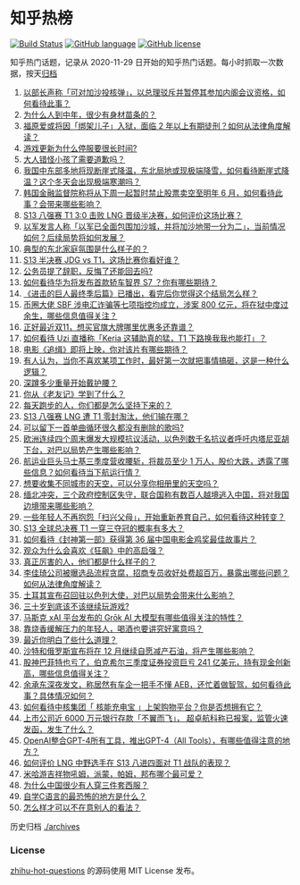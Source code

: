 # 知乎热榜
[![Build Status](https://github.com/ToWeLong/zhihu-hot-questions/workflows/CI/badge.svg)](https://github.com/ToWeLong/zhihu-hot-questions/actions)
[![GitHub language](https://img.shields.io/badge/language-golang-orange.svg)](https://golang.org/)
[![GitHub license](https://img.shields.io/github/license/ToWeLong/zhihu-hot-questions)](https://github.com/ToWeLong/zhihu-hot-questions/blob/main/LICENSE)

知乎热门话题，记录从 2020-11-29 日开始的知乎热门话题。每小时抓取一次数据，按天[归档](./archives)

<!-- BEGIN -->

1. [以部长声称「可对加沙投核弹」，以总理驳斥并暂停其参加内阁会议资格，如何看待此事？](https://www.zhihu.com/question/629176871)
1. [为什么人到中年，很少有身材苗条的？](https://www.zhihu.com/question/20246923)
1. [福原爱或将因「绑架儿子」入狱，面临 2 年以上有期徒刑？如何从法律角度解读？](https://www.zhihu.com/question/629152400)
1. [游戏更新为什么停服要很长时间?](https://www.zhihu.com/question/628515541)
1. [大人错怪小孩了需要道歉吗？](https://www.zhihu.com/question/628261210)
1. [我国中东部多地将现断崖式降温，东北局地或现极端降雪，如何看待断崖式降温？这个冬天会出现极端寒潮吗？](https://www.zhihu.com/question/629212594)
1. [韩国金融监督院称将从下周一起暂时禁止股票卖空至明年 6 月，如何看待此事？会带来哪些影响？](https://www.zhihu.com/question/629161979)
1. [S13 八强赛 T1 3:0 击败 LNG 晋级半决赛，如何评价这场比赛？](https://www.zhihu.com/question/629155882)
1. [以军发言人称「以军已全面包围加沙城，并将加沙地带一分为二」，当前情况如何？后续局势将如何发展？](https://www.zhihu.com/question/629210986)
1. [典型的东北家庭氛围是什么样子的？](https://www.zhihu.com/question/406324383)
1. [S13 半决赛 JDG vs T1，这场比赛你看好谁？](https://www.zhihu.com/question/629167076)
1. [公务员提了辞职，反悔了还能回去吗?](https://www.zhihu.com/question/628013314)
1. [如何看待华为将发布首款轿车智界 S7 ？你有哪些期待？](https://www.zhihu.com/question/629218715)
1. [《进击的巨人最终季后篇》已播出，看完后你觉得这个结局怎么样？](https://www.zhihu.com/question/629104220)
1. [币圈大佬 SBF 涉电汇诈骗等七项指控均成立，涉案 800 亿元，将在狱中度过余生，哪些信息值得关注？](https://www.zhihu.com/question/629172281)
1. [正好最近双11，想买官旗大牌哪里优惠多还靠谱？](https://www.zhihu.com/question/629173656)
1. [如何看待 Uzi 直播称「Keria 这辅助真的猛，T1 下路换我我也能打」？](https://www.zhihu.com/question/628939897)
1. [电影《追缉》即将上映，你对该片有哪些期待？](https://www.zhihu.com/question/627029053)
1. [有人认为，当你不喜欢某项工作时，最好第一次就把事情搞砸，这是一种什么逻辑？](https://www.zhihu.com/question/628770321)
1. [深蹲多少重量开始戴护腰？](https://www.zhihu.com/question/628813001)
1. [你从《老友记》学到了什么？](https://www.zhihu.com/question/62952383)
1. [每天跑步的人，你们都是怎么坚持下来的？](https://www.zhihu.com/question/628950478)
1. [S13 八强赛 LNG 遭 T1 零封淘汰，他们输在哪？](https://www.zhihu.com/question/629166828)
1. [可以留下一首单曲循环很久都没有删除的歌吗?](https://www.zhihu.com/question/629148662)
1. [欧洲连续四个周末爆发大规模抗议活动，以色列数千名抗议者呼吁内塔尼亚胡下台，对巴以局势产生哪些影响？](https://www.zhihu.com/question/629153165)
1. [航运业巨头马士基三季度营收腰斩，将裁员至少 1 万人，股价大跌，透露了哪些信息？如何看待当下航运行情？](https://www.zhihu.com/question/629090002)
1. [想要收集不同城市的天空，可以分享你相册里的天空吗？](https://www.zhihu.com/question/629149794)
1. [缅北冲突，三个政府控制区失守，联合国称有数百人越境逃入中国，将对我国边境带来哪些影响？](https://www.zhihu.com/question/629082385)
1. [一些年轻人不再抱怨「扫兴父母」，开始重新养育自己，如何看待这种转变？](https://www.zhihu.com/question/629162618)
1. [S13 全球总决赛 T1 一穿三夺冠的概率有多大？](https://www.zhihu.com/question/629018778)
1. [如何看待《封神第一部》获得第 36 届中国电影金鸡奖最佳故事片？](https://www.zhihu.com/question/629096865)
1. [观众为什么会喜欢《狂飙》中的高启强？](https://www.zhihu.com/question/580958385)
1. [真正厉害的人，他们都是什么样子的？](https://www.zhihu.com/question/583704150)
1. [李佳琦公司被曝选品流程贪腐，招商专员收好处费超百万，暴露出哪些问题？如何从法律角度解读？](https://www.zhihu.com/question/629074639)
1. [土耳其宣布召回驻以色列大使，对巴以局势会带来什么影响？](https://www.zhihu.com/question/629138041)
1. [三十岁到底该不该继续玩游戏?](https://www.zhihu.com/question/628309726)
1. [马斯克 xAI 平台发布的 Grōk AI 大模型有哪些值得关注的特性？](https://www.zhihu.com/question/629138534)
1. [靠烧香缓解压力的年轻人，喝酒也要讲究好寓意吗？](https://www.zhihu.com/question/628565094)
1. [最近你明白了些什么道理？](https://www.zhihu.com/question/601915455)
1. [沙特和俄罗斯宣布将在 12 月继续自愿减产石油，将产生哪些影响？](https://www.zhihu.com/question/629181996)
1. [股神巴菲特也亏了，伯克希尔三季度证券投资巨亏 241 亿美元，持有现金创新高，哪些信息值得关注？](https://www.zhihu.com/question/629141649)
1. [余承东深夜发文，称居然有车企一把手不懂 AEB，还忙着做智驾，如何看待此事？具体情况如何？](https://www.zhihu.com/question/629071552)
1. [如何看待中核集团「 核能充电宝 」上架购物平台？你是否想拥有它？](https://www.zhihu.com/question/628633584)
1. [上市公司近 6000 万元银行存款「不翼而飞」， 超卓航科称已报案，监管火速发函，发生了什么？](https://www.zhihu.com/question/629047866)
1. [OpenAI整合GPT-4所有工具，推出GPT-4（All Tools），有哪些值得注意的地方？](https://www.zhihu.com/question/628281698)
1. [如何评价 LNG 中野选手在 S13 八进四面对 T1 战队的表现？](https://www.zhihu.com/question/629164744)
1. [米哈游吉祥物吼姆，派蒙，帕姆，邦布哪个最可爱？](https://www.zhihu.com/question/628948037)
1. [为什么中国很少有人穿三件套西服？](https://www.zhihu.com/question/26913812)
1. [自学C语言的最恐怖的地方是什么？](https://www.zhihu.com/question/628134205)
1. [怎么样才可以不在意别人的看法？](https://www.zhihu.com/question/628666973)

<!-- END -->

历史归档 [./archives](./archives)


### License
[zhihu-hot-questions](https://github.com/towelong/zhihu-hot-questions) 的源码使用 MIT License 发布。